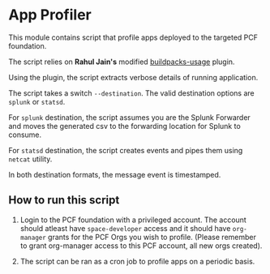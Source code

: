 # App Profiler

This module contains script that profile apps deployed to the targeted PCF foundation. 

The script relies on **Rahul Jain's** modified [buildpacks-usage](https://github.com/rahul-kj/cf_buildpacks_usage) plugin.

Using the plugin, the script extracts verbose details of running application. 

The script takes a switch `--destination`. The valid destination options are `splunk` or `statsd`.

For `splunk` destination, the script assumes you are the Splunk Forwarder and moves the generated csv to the forwarding location for Splunk to consume.

For `statsd` destination, the script creates events and pipes them using `netcat` utility. 

In both destination formats, the message event is timestamped.

## How to run this script

1. Login to the PCF foundation with a privileged account. The account should atleast have `space-developer` access and it should have `org-manager` grants for the PCF Orgs you wish to profile. 
(Please remember to grant org-manager access to this PCF account, all new orgs created).

2. The script can be ran as a cron job to profile apps on a periodic basis.


